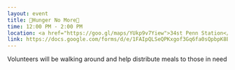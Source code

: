 ```yaml
---
layout: event
title: 🍎Hunger No More🍎 
time: 12:00 PM - 2:00 PM
location: <a href="https://goo.gl/maps/YUkp9v7Yiew">34st Penn Station</a>, Manhattan
link: https://docs.google.com/forms/d/e/1FAIpQLSeQPKxgof3Gq6fa0sQpbpK8BFM16QsPtpbpIhUMTQ5bMwW3LQ/viewform?usp=sf_link
---
```

Volunteers will be walking around and help distribute meals to those in need

